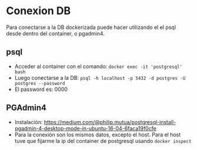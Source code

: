 # Conexion DB
Para conectarse a la DB dockerizada puede hacer utilizando el el psql desde dentro del container, o pgadmin4.

## psql
- Acceder al container con el comando: `docker exec -it 'postgresql' bash`
- Luego conectarse a la DB: `psql -h localhost -p 5432 -d postgres -U postgres --password`
- El password es: 0000

## PGAdmin4
- Instalación: https://medium.com/@philip.mutua/postgresql-install-pgadmin-4-desktop-mode-in-ubuntu-16-04-6faca19f0cfe
- Para la conexión son los mismos datos, excepto el host. Para el host tuve que fijarme la ip del container de postgresql usando `docker inspect`

